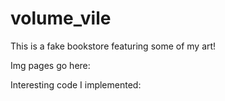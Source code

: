 # volume_vile
This is a fake bookstore featuring some of my art!

Img pages go here:

Interesting code I implemented: